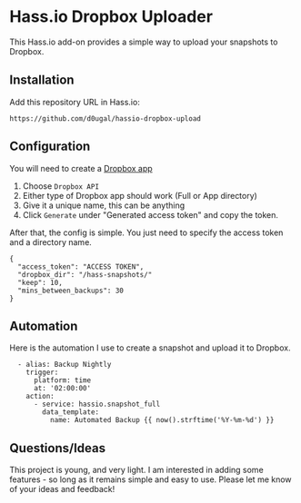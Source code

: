 # Hass.io Dropbox Uploader

This Hass.io add-on provides a simple way to upload your snapshots to Dropbox.

## Installation

Add this repository URL in Hass.io:

	https://github.com/d0ugal/hassio-dropbox-upload


## Configuration

You will need to create a [Dropbox app](https://www.dropbox.com/developers/apps)

1. Choose `Dropbox API`
2. Either type of Dropbox app should work (Full or App directory)
3. Give it a unique name, this can be anything
4. Click `Generate` under "Generated access token" and copy the token.

After that, the config is simple. You just need to specify the access token and
a directory name.

```
{
  "access_token": "ACCESS TOKEN",
  "dropbox_dir": "/hass-snapshots/"
  "keep": 10,
  "mins_between_backups": 30
}
```

## Automation

Here is the automation I use to create a snapshot and upload it to Dropbox.

```
  - alias: Backup Nightly
    trigger:
      platform: time
      at: '02:00:00'
    action:
      - service: hassio.snapshot_full
        data_template:
          name: Automated Backup {{ now().strftime('%Y-%m-%d') }}
```


## Questions/Ideas

This project is young, and very light. I am interested in adding some features -
so long as it remains simple and easy to use. Please let me know of your ideas
and feedback!
